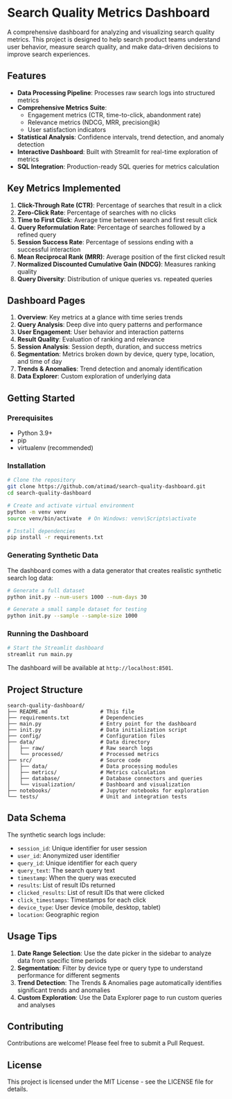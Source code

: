 # Search Quality Metrics Dashboard

A comprehensive dashboard for analyzing and visualizing search quality metrics. This project is designed to help search product teams understand user behavior, measure search quality, and make data-driven decisions to improve search experiences.

## Features

- **Data Processing Pipeline**: Processes raw search logs into structured metrics
- **Comprehensive Metrics Suite**: 
  - Engagement metrics (CTR, time-to-click, abandonment rate)
  - Relevance metrics (NDCG, MRR, precision@k)
  - User satisfaction indicators
- **Statistical Analysis**: Confidence intervals, trend detection, and anomaly detection
- **Interactive Dashboard**: Built with Streamlit for real-time exploration of metrics
- **SQL Integration**: Production-ready SQL queries for metrics calculation

## Key Metrics Implemented

1. **Click-Through Rate (CTR)**: Percentage of searches that result in a click
2. **Zero-Click Rate**: Percentage of searches with no clicks
3. **Time to First Click**: Average time between search and first result click
4. **Query Reformulation Rate**: Percentage of searches followed by a refined query
5. **Session Success Rate**: Percentage of sessions ending with a successful interaction
6. **Mean Reciprocal Rank (MRR)**: Average position of the first clicked result
7. **Normalized Discounted Cumulative Gain (NDCG)**: Measures ranking quality
8. **Query Diversity**: Distribution of unique queries vs. repeated queries

## Dashboard Pages

1. **Overview**: Key metrics at a glance with time series trends
2. **Query Analysis**: Deep dive into query patterns and performance
3. **User Engagement**: User behavior and interaction patterns
4. **Result Quality**: Evaluation of ranking and relevance
5. **Session Analysis**: Session depth, duration, and success metrics
6. **Segmentation**: Metrics broken down by device, query type, location, and time of day
7. **Trends & Anomalies**: Trend detection and anomaly identification
8. **Data Explorer**: Custom exploration of underlying data

## Getting Started

### Prerequisites

- Python 3.9+
- pip
- virtualenv (recommended)

### Installation

```bash
# Clone the repository
git clone https://github.com/atimad/search-quality-dashboard.git
cd search-quality-dashboard

# Create and activate virtual environment
python -m venv venv
source venv/bin/activate  # On Windows: venv\Scripts\activate

# Install dependencies
pip install -r requirements.txt
```

### Generating Synthetic Data

The dashboard comes with a data generator that creates realistic synthetic search log data:

```bash
# Generate a full dataset
python init.py --num-users 1000 --num-days 30

# Generate a small sample dataset for testing
python init.py --sample --sample-size 1000
```

### Running the Dashboard

```bash
# Start the Streamlit dashboard
streamlit run main.py
```

The dashboard will be available at `http://localhost:8501`.

## Project Structure

```
search-quality-dashboard/
├── README.md                 # This file
├── requirements.txt          # Dependencies
├── main.py                   # Entry point for the dashboard
├── init.py                   # Data initialization script
├── config/                   # Configuration files
├── data/                     # Data directory
│   ├── raw/                  # Raw search logs
│   └── processed/            # Processed metrics
├── src/                      # Source code
│   ├── data/                 # Data processing modules
│   ├── metrics/              # Metrics calculation
│   ├── database/             # Database connectors and queries
│   └── visualization/        # Dashboard and visualization
├── notebooks/                # Jupyter notebooks for exploration
└── tests/                    # Unit and integration tests
```

## Data Schema

The synthetic search logs include:
- `session_id`: Unique identifier for user session
- `user_id`: Anonymized user identifier
- `query_id`: Unique identifier for each query
- `query_text`: The search query text
- `timestamp`: When the query was executed
- `results`: List of result IDs returned
- `clicked_results`: List of result IDs that were clicked
- `click_timestamps`: Timestamps for each click
- `device_type`: User device (mobile, desktop, tablet)
- `location`: Geographic region

## Usage Tips

1. **Date Range Selection**: Use the date picker in the sidebar to analyze data from specific time periods
2. **Segmentation**: Filter by device type or query type to understand performance for different segments
3. **Trend Detection**: The Trends & Anomalies page automatically identifies significant trends and anomalies
4. **Custom Exploration**: Use the Data Explorer page to run custom queries and analyses

## Contributing

Contributions are welcome! Please feel free to submit a Pull Request.

## License

This project is licensed under the MIT License - see the LICENSE file for details.